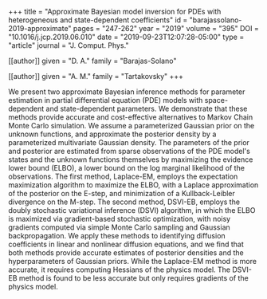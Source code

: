 +++
title   = "Approximate Bayesian model inversion for PDEs with heterogeneous and state-dependent coefficients"
id      = "barajassolano-2019-approximate"
pages   = "247-262"
year    = "2019"
volume  = "395"
DOI     = "10.1016/j.jcp.2019.06.010"
date    = "2019-09-23T12:07:28-05:00"
type    = "article"
journal = "J. Comput. Phys."

[[author]]
	given = "D. A."
	family = "Barajas-Solano"

[[author]]
	given = "A. M."
	family = "Tartakovsky"
+++

We present two approximate Bayesian inference methods for parameter estimation in partial differential equation (PDE) models with space-dependent and state-dependent parameters.  We demonstrate that these methods provide accurate and cost-effective alternatives to Markov Chain Monte Carlo simulation.  We assume a parameterized Gaussian prior on the unknown functions, and approximate the posterior density by a parameterized multivariate Gaussian density.  The parameters of the prior and posterior are estimated from sparse observations of the PDE model's states and the unknown functions themselves by maximizing the evidence lower bound (ELBO), a lower bound on the log marginal likelihood of the observations.  The first method, Laplace-EM, employs the expectation maximization algorithm to maximize the ELBO, with a Laplace approximation of the posterior on the E-step, and minimization of a Kullback-Leibler divergence on the M-step.  The second method, DSVI-EB, employs the doubly stochastic variational inference (DSVI) algorithm, in which the ELBO is maximized via gradient-based stochastic optimization, with noisy gradients computed via simple Monte Carlo sampling and Gaussian backpropagation.  We apply these methods to identifying diffusion coefficients in linear and nonlinear diffusion equations, and we find that both methods provide accurate estimates of posterior densities and the hyperparameters of Gaussian priors.  While the Laplace-EM method is more accurate, it requires computing Hessians of the physics model.  The DSVI-EB method is found to be less accurate but only requires gradients of the physics model.
